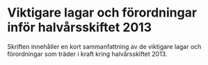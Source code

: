 # Viktigare lagar och förordningar inför halvårsskiftet 2013

Skriften innehåller en kort sammanfattning av de viktigare lagar och förordningar som träder i kraft kring halvårsskiftet 2013.
